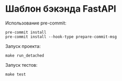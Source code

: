 # Шаблон бэкэнда FastAPI

Использование pre-commit:

```shell
pre-commit install
pre-commit install --hook-type prepare-commit-msg
```

Запуск проекта:
```shell
make run_detached
```
Запуск тестов:
```shell
make test
```
